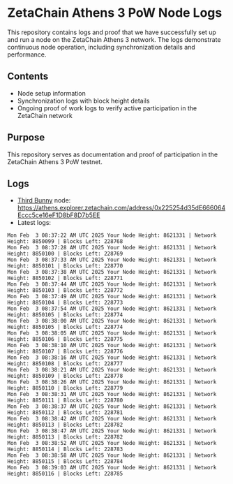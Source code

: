 # ZetaChain Athens 3 PoW Node Logs
This repository contains logs and proof that we have successfully set up and run a node on the ZetaChain Athens 3 network. The logs demonstrate continuous node operation, including synchronization details and performance.

## Contents
- Node setup information
- Synchronization logs with block height details
- Ongoing proof of work logs to verify active participation in the ZetaChain network

## Purpose
This repository serves as documentation and proof of participation in the ZetaChain Athens 3 PoW testnet.

## Logs

- [Third Bunny](https://thirdbunny.xyz/) node: https://athens.explorer.zetachain.com/address/0x225254d35dE666064Eccc5ce16eF1D8bF8D7b5EE
- Latest logs:
```
Mon Feb  3 08:37:22 AM UTC 2025 Your Node Height: 8621331 | Network Height: 8850099 | Blocks Left: 228768
Mon Feb  3 08:37:28 AM UTC 2025 Your Node Height: 8621331 | Network Height: 8850100 | Blocks Left: 228769
Mon Feb  3 08:37:33 AM UTC 2025 Your Node Height: 8621331 | Network Height: 8850101 | Blocks Left: 228770
Mon Feb  3 08:37:38 AM UTC 2025 Your Node Height: 8621331 | Network Height: 8850102 | Blocks Left: 228771
Mon Feb  3 08:37:44 AM UTC 2025 Your Node Height: 8621331 | Network Height: 8850103 | Blocks Left: 228772
Mon Feb  3 08:37:49 AM UTC 2025 Your Node Height: 8621331 | Network Height: 8850104 | Blocks Left: 228773
Mon Feb  3 08:37:54 AM UTC 2025 Your Node Height: 8621331 | Network Height: 8850105 | Blocks Left: 228774
Mon Feb  3 08:38:00 AM UTC 2025 Your Node Height: 8621331 | Network Height: 8850105 | Blocks Left: 228774
Mon Feb  3 08:38:05 AM UTC 2025 Your Node Height: 8621331 | Network Height: 8850106 | Blocks Left: 228775
Mon Feb  3 08:38:10 AM UTC 2025 Your Node Height: 8621331 | Network Height: 8850107 | Blocks Left: 228776
Mon Feb  3 08:38:16 AM UTC 2025 Your Node Height: 8621331 | Network Height: 8850108 | Blocks Left: 228777
Mon Feb  3 08:38:21 AM UTC 2025 Your Node Height: 8621331 | Network Height: 8850109 | Blocks Left: 228778
Mon Feb  3 08:38:26 AM UTC 2025 Your Node Height: 8621331 | Network Height: 8850110 | Blocks Left: 228779
Mon Feb  3 08:38:31 AM UTC 2025 Your Node Height: 8621331 | Network Height: 8850111 | Blocks Left: 228780
Mon Feb  3 08:38:37 AM UTC 2025 Your Node Height: 8621331 | Network Height: 8850112 | Blocks Left: 228781
Mon Feb  3 08:38:42 AM UTC 2025 Your Node Height: 8621331 | Network Height: 8850113 | Blocks Left: 228782
Mon Feb  3 08:38:47 AM UTC 2025 Your Node Height: 8621331 | Network Height: 8850113 | Blocks Left: 228782
Mon Feb  3 08:38:52 AM UTC 2025 Your Node Height: 8621331 | Network Height: 8850114 | Blocks Left: 228783
Mon Feb  3 08:38:58 AM UTC 2025 Your Node Height: 8621331 | Network Height: 8850115 | Blocks Left: 228784
Mon Feb  3 08:39:03 AM UTC 2025 Your Node Height: 8621331 | Network Height: 8850116 | Blocks Left: 228785
```

